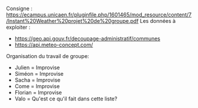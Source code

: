 Consigne : https://ecampus.unicaen.fr/pluginfile.php/1601465/mod_resource/content/7/Instant%20Weather%20projet%20de%20groupe.pdf
Les données à exploiter :
- https://geo.api.gouv.fr/decoupage-administratif/communes
- https://api.meteo-concept.com/

Organisation du travail de groupe:  
- Julien = Improvise
- Siméon =  Improvise
- Sacha =  Improvise
- Come =  Improvise
- Florian =  Improvise
- Valo = Qu'est ce qu'il fait dans cette liste?
